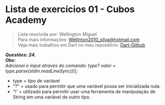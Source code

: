 # Lista de exercícios 01 - Cubos Academy 
> Lista resolvida por: Wellington Miguel     
> Para mais informações: Wellinton2010_silva@hotmail.com     
> Veja mais trabalhos em Dart no meu repositório: [Dart-Github](https://github.com/Wellington-Miguel/Introducao_a_dart)    

**_Questões: 24._**    
**_Obs:_**   
_Adicionei o input através do comando:_
_type? valor = type.parse(stdin.readLineSync()!);_
- type = tipo de variável
- "?" = usado para permitir que uma variável possa ser inicializada nula.
- "!' = utilizado para permitir usar uma ferramenta de manipulação de String em uma variável de outro tipo.
